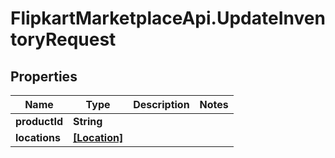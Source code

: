 # FlipkartMarketplaceApi.UpdateInventoryRequest

## Properties
Name | Type | Description | Notes
------------ | ------------- | ------------- | -------------
**productId** | **String** |  | 
**locations** | [**[Location]**](Location.md) |  | 
